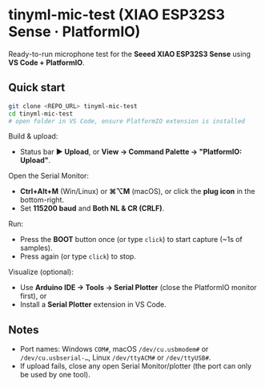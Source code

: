 # tinyml-mic-test (XIAO ESP32S3 Sense · PlatformIO)

Ready-to-run microphone test for the **Seeed XIAO ESP32S3 Sense** using **VS Code + PlatformIO**.

## Quick start

```bash
git clone <REPO_URL> tinyml-mic-test
cd tinyml-mic-test
# open folder in VS Code, ensure PlatformIO extension is installed
```

Build & upload:
- Status bar **▶ Upload**, or **View → Command Palette → "PlatformIO: Upload"**.

Open the Serial Monitor:
- **Ctrl+Alt+M** (Win/Linux) or **⌘⌥M** (macOS), or click the **plug icon** in the bottom-right.
- Set **115200 baud** and **Both NL & CR (CRLF)**.

Run:
- Press the **BOOT** button once (or type `click`) to start capture (~1s of samples).
- Press again (or type `click`) to stop.

Visualize (optional):
- Use **Arduino IDE → Tools → Serial Plotter** (close the PlatformIO monitor first), or
- Install a **Serial Plotter** extension in VS Code.

## Notes
- Port names: Windows `COM#`, macOS `/dev/cu.usbmodem#` or `/dev/cu.usbserial-…`, Linux `/dev/ttyACM#` or `/dev/ttyUSB#`.
- If upload fails, close any open Serial Monitor/plotter (the port can only be used by one tool).
